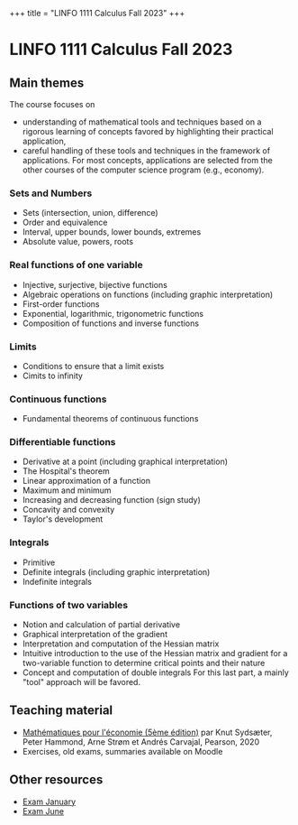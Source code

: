 +++
title = "LINFO 1111 Calculus Fall 2023"
+++

# LINFO 1111 Calculus Fall 2023

## Main themes

The course focuses on
* understanding of mathematical tools and techniques based on a rigorous learning of concepts favored by highlighting their practical application,
* careful handling of these tools and techniques in the framework of applications.
For most concepts, applications are selected from the other courses of the computer science program (e.g., economy).
 
### Sets and Numbers

* Sets (intersection, union, difference)
* Order and equivalence
* Interval, upper bounds, lower bounds, extremes
* Absolute value, powers, roots

### Real functions of one variable

* Injective, surjective, bijective functions
* Algebraic operations on functions (including graphic interpretation)
* First-order functions
* Exponential, logarithmic, trigonometric functions
* Composition of functions and inverse functions

### Limits

* Conditions to ensure that a limit exists
* Cimits to infinity

### Continuous functions

* Fundamental theorems of continuous functions

### Differentiable functions
 
* Derivative at a point (including graphical interpretation)
* The Hospital's theorem
* Linear approximation of a function
* Maximum and minimum
* Increasing and decreasing function (sign study)
* Concavity and convexity
* Taylor's development

### Integrals

* Primitive
* Definite integrals (including graphic interpretation)
* Indefinite integrals

### Functions of two variables

* Notion and calculation of partial derivative
* Graphical interpretation of the gradient
* Interpretation and computation of the Hessian matrix 
* Intuitive introduction to the use of the Hessian matrix and gradient for a two-variable function to determine critical points and their nature
* Concept and computation of double integrals
For this last part, a mainly "tool" approach will be favored.

## Teaching material

* [Mathématiques pour l'économie (5ème édition)](https://www.pearson.fr/fr/book/?GCOI=27440100027450) par Knut Sydsæter, Peter Hammond, Arne Strøm et Andrés Carvajal, Pearson, 2020
* Exercises, old exams, summaries available on Moodle

## Other resources

* [Exam January](/assets/linfo1111/exam-january.pdf)
* [Exam June](/assets/linfo1111/exam-june.pdf)